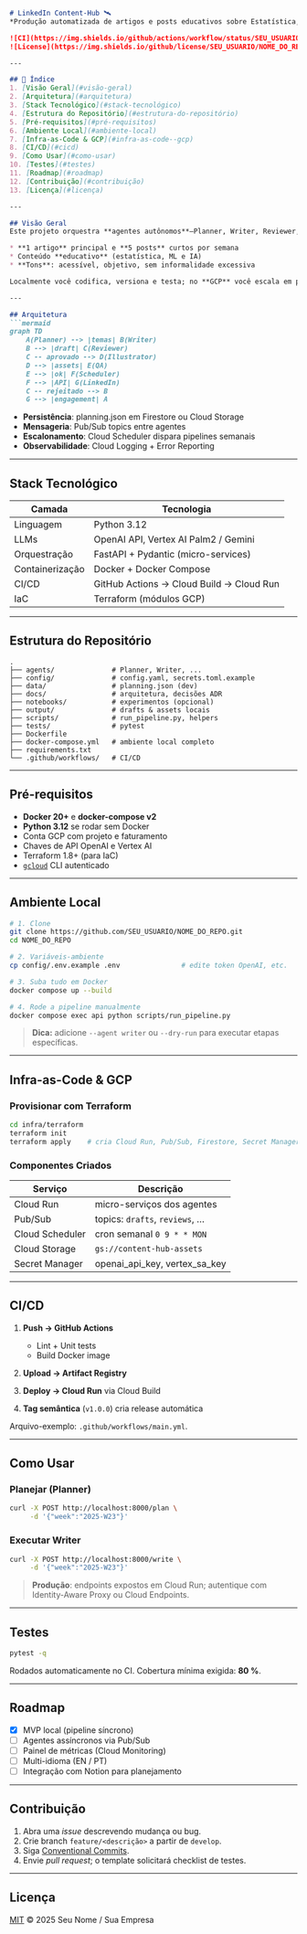 ````markdown
# LinkedIn Content-Hub 🛰️  
*Produção automatizada de artigos e posts educativos sobre Estatística, Machine Learning e IA.*

![CI](https://img.shields.io/github/actions/workflow/status/SEU_USUARIO/NOME_DO_REPO/main.yml?branch=main)
![License](https://img.shields.io/github/license/SEU_USUARIO/NOME_DO_REPO)

---

## 📑 Índice
1. [Visão Geral](#visão-geral)  
2. [Arquitetura](#arquitetura)  
3. [Stack Tecnológico](#stack-tecnológico)  
4. [Estrutura do Repositório](#estrutura-do-repositório)  
5. [Pré-requisitos](#pré-requisitos)  
6. [Ambiente Local](#ambiente-local)  
7. [Infra-as-Code & GCP](#infra-as-code--gcp)  
8. [CI/CD](#cicd)  
9. [Como Usar](#como-usar)  
10. [Testes](#testes)  
11. [Roadmap](#roadmap)  
12. [Contribuição](#contribuição)  
13. [Licença](#licença)

---

## Visão Geral
Este projeto orquestra **agentes autônomos**—Planner, Writer, Reviewer, Illustrator, QA e Scheduler—para gerar, revisar e publicar:

* **1 artigo** principal e **5 posts** curtos por semana  
* Conteúdo **educativo** (estatística, ML e IA)  
* **Tons**: acessível, objetivo, sem informalidade excessiva  

Localmente você codifica, versiona e testa; no **GCP** você escala em produção usando Cloud Run, Cloud Scheduler, Pub/Sub e Secret Manager.

---

## Arquitetura
```mermaid
graph TD
    A(Planner) --> |temas| B(Writer)
    B --> |draft| C(Reviewer)
    C -- aprovado --> D(Illustrator)
    D --> |assets| E(QA)
    E --> |ok| F(Scheduler)
    F --> |API| G(LinkedIn)
    C -- rejeitado --> B
    G --> |engagement| A
````

* **Persistência**: planning.json em Firestore ou Cloud Storage
* **Mensageria**: Pub/Sub topics entre agentes
* **Escalonamento**: Cloud Scheduler dispara pipelines semanais
* **Observabilidade**: Cloud Logging + Error Reporting

---

## Stack Tecnológico

| Camada          | Tecnologia                               |
| --------------- | ---------------------------------------- |
| Linguagem       | Python 3.12                              |
| LLMs            | OpenAI API, Vertex AI Palm2 / Gemini     |
| Orquestração    | FastAPI + Pydantic (micro-services)      |
| Containerização | Docker + Docker Compose                  |
| CI/CD           | GitHub Actions → Cloud Build → Cloud Run |
| IaC             | Terraform (módulos GCP)                  |

---

## Estrutura do Repositório

```
.
├── agents/              # Planner, Writer, ...
├── config/              # config.yaml, secrets.toml.example
├── data/                # planning.json (dev)
├── docs/                # arquitetura, decisões ADR
├── notebooks/           # experimentos (opcional)
├── output/              # drafts & assets locais
├── scripts/             # run_pipeline.py, helpers
├── tests/               # pytest
├── Dockerfile
├── docker-compose.yml   # ambiente local completo
├── requirements.txt
└── .github/workflows/   # CI/CD
```

---

## Pré-requisitos

* **Docker 20+** e **docker-compose v2**
* **Python 3.12** se rodar sem Docker
* Conta GCP com projeto e faturamento
* Chaves de API OpenAI e Vertex AI
* Terraform 1.8+ (para IaC)
* [`gcloud`](https://cloud.google.com/sdk) CLI autenticado

---

## Ambiente Local

```bash
# 1. Clone
git clone https://github.com/SEU_USUARIO/NOME_DO_REPO.git
cd NOME_DO_REPO

# 2. Variáveis-ambiente
cp config/.env.example .env               # edite token OpenAI, etc.

# 3. Suba tudo em Docker
docker compose up --build

# 4. Rode a pipeline manualmente
docker compose exec api python scripts/run_pipeline.py
```

> **Dica:** adicione `--agent writer` ou `--dry-run` para executar etapas específicas.

---

## Infra-as-Code & GCP

### Provisionar com Terraform

```bash
cd infra/terraform
terraform init
terraform apply    # cria Cloud Run, Pub/Sub, Firestore, Secret Manager…
```

### Componentes Criados

| Serviço         | Descrição                         |
| --------------- | --------------------------------- |
| Cloud Run       | micro-serviços dos agentes        |
| Pub/Sub         | topics: `drafts`, `reviews`, …    |
| Cloud Scheduler | cron semanal `0 9 * * MON`        |
| Cloud Storage   | `gs://content-hub-assets`         |
| Secret Manager  | openai\_api\_key, vertex\_sa\_key |

---

## CI/CD

1. **Push → GitHub Actions**

   * Lint + Unit tests
   * Build Docker image
2. **Upload → Artifact Registry**
3. **Deploy → Cloud Run** via Cloud Build
4. **Tag semântica** (`v1.0.0`) cria release automática

Arquivo-exemplo: `.github/workflows/main.yml`.

---

## Como Usar

### Planejar (Planner)

```bash
curl -X POST http://localhost:8000/plan \
     -d '{"week":"2025-W23"}'
```

### Executar Writer

```bash
curl -X POST http://localhost:8000/write \
     -d '{"week":"2025-W23"}'
```

> **Produção**: endpoints expostos em Cloud Run; autentique com Identity-Aware Proxy ou Cloud Endpoints.

---

## Testes

```bash
pytest -q
```

Rodados automaticamente no CI. Cobertura mínima exigida: **80 %**.

---

## Roadmap

* [x] MVP local (pipeline síncrono)
* [ ] Agentes assíncronos via Pub/Sub
* [ ] Painel de métricas (Cloud Monitoring)
* [ ] Multi-idioma (EN / PT)
* [ ] Integração com Notion para planejamento

---

## Contribuição

1. Abra uma *issue* descrevendo mudança ou bug.
2. Crie branch `feature/<descrição>` a partir de `develop`.
3. Siga [Conventional Commits](https://www.conventionalcommits.org).
4. Envie *pull request*; o template solicitará checklist de testes.

---

## Licença

[MIT](LICENSE) © 2025 Seu Nome / Sua Empresa

```
